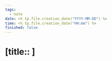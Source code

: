 ```yaml
---
tags:
  - note
date: <% tp.file.creation_date("YYYY-MM-DD") %>
time: <% tp.file.creation_date("HH:mm") %>
finished: false
---
```


# [title:: ]

